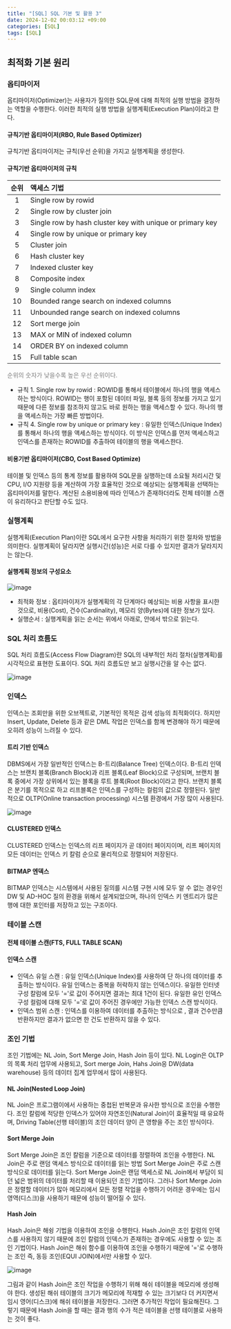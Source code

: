 ```yaml
---
title: "[SQL] SQL 기본 및 활용 3"
date: 2024-12-02 00:03:12 +09:00
categories: [SQL]
tags: [SQL]
---
```

## **최적화 기본 원리**

### **옵티마이저**

옵티마이저(Optimizer)는 사용자가 질의한 SQL문에 대해 최적의 실행 방법을 결정하는 역할을 수행한다. 이러한 최적의 실행 방법을 실행계획(Execution Plan)이라고 한다.

#### **규칙기반 옵티마이저(RBO, Rule Based Optimizer)**

규칙기반 옵티마이저는 규칙(우선 순위)을 가지고 실행계획을 생성한다.

#### **규칙기반 옵티마이저의 규칙**

| **순위** | **액세스 기법**                                           |
| :------: | :-------------------------------------------------------- |
|    1     | Single row by rowid                                       |
|    2     | Single row by cluster join                                |
|    3     | Single row by hash cluster key with unique or primary key |
|    4     | Single row by unique or primary key                       |
|    5     | Cluster join                                              |
|    6     | Hash cluster key                                          |
|    7     | Indexed cluster key                                       |
|    8     | Composite index                                           |
|    9     | Single column index                                       |
|    10    | Bounded range search on indexed columns                   |
|    11    | Unbounded range search on indexed columns                 |
|    12    | Sort merge join                                           |
|    13    | MAX or MIN of indexed column                              |
|    14    | ORDER BY on indexed column                                |
|    15    | Full table scan                                           |

<span style="color: gray;">순위의 숫자가 낮을수록 높은 우선 순위이다.</span>

- 규칙 1. Single row by rowid : ROWID를 통해서 테이블에서 하나의 행을 액세스하는 방식이다. ROWID는 행이 포함된 데이터 파일, 블록 등의 정보를 가지고 있기 때문에 다른 정보를 참조하지 않고도 바로 원하는 행을 액세스할 수 있다. 하나의 행을 액세스하는 가장 빠른 방법이다.
- 규칙 4. Single row by unique or primary key : 유일한 인덱스(Unique Index)를 통해서 하나의 행을 액세스하는 방식이다. 이 방식은 인덱스를 먼저 액세스하고 인덱스를 존재하는 ROWID를 추출하여 테이블의 행을 액세스한다.

#### **비용기반 옵티마이저(CBO, Cost Based Optimize)**

테이블 및 인덱스 등의 통계 정보를 활용하여 SQL문을 실행하는데 소요될 처리시간 및 CPU, I/O 지원량 등을 계산하여 가장 효율적인 것으로 예상되는 실행계획을 선택하는 옵티마이저를 말한다. 계산된 소용비용에 따라 인덱스가 존재하더라도 전체 테이블 스캔이 유리하다고 판단할 수도 있다.

### **실행계획**

실행계획(Execution Plan)이란 SQL에서 요구한 사항을 처리하기 위한 절차와 방법을 의미한다. 실행계획이 달라지면 실행시간(성능)은 서로 다를 수 있지만 결과가 달라지지는 않는다.

#### **실행계획 정보의 구성요소**

![image](post/실행계획정보의구성요소.png)

- 최적화 정보 : 옵티마이저가 실행계획의 각 단계마다 예상되는 비용 사항을 표시한 것으로, 비용(Cost), 건수(Cardinality), 메모리 양(Bytes)에 대한 정보가 있다.
- 실행순서 : 실행계획을 읽는 순서는 위에서 아래로, 안에서 밖으로 읽는다.

### **SQL 처리 흐름도**

SQL 처리 흐름도(Access Flow Diagram)란 SQL의 내부적인 처리 절차(실행계획)를 시각적으로 표현한 도표이다. SQL 처리 흐름도만 보고 실행시간을 알 수는 없다.

![image](post/SQL_처리흐름도.png)


### **인덱스**

인덱스는 조회만을 위한 오브젝트로, 기본적인 목적은 검색 성능의 최적화이다. 하지만 Insert, Update, Delete 등과 같은 DML 작업은 인덱스를 함께 변경해야 하기 때문에 오히려 성능이 느려질 수 있다.

#### **트리 기반 인덱스**

DBMS에서 가장 일반적인 인덱스는 B-트리(Balance Tree) 인덱스이다.
B-트리 인덱스는 브랜치 블록(Branch Block)과 리프 블록(Leaf Block)으로 구성되며, 브랜치 블록 중에서 가장 상위에서 있는 블록을 루트 블록(Root Block)이라고 한다. 브랜치 블록은 분기를 목적으로 하고 리프블록은 인덱스를 구성하는 컬럼의 값으로 정렬된다. 일반적으로 OLTP(Online transaction processing) 시스템 환경에서 가장 많이 사용된다.

![image](post/B-트리인덱스구조.png)

#### **CLUSTERED 인덱스**

CLUSTERED 인덱스는 인덱스의 리프 페이지가 곧 데이터 페이지이며, 리프 페이지의 모든 데이터는 인덱스 키 칼럼 순으로 물리적으로 정렬되어 저장된다.

#### **BITMAP 엔덱스**

BITMAP 인덱스는 시스템에서 사용된 질의를 시스템 구현 시에 모두 알 수 없는 경우인 DW 및 AD-HOC 질의 환경을 위해서 설계되었으며, 하나의 인덱스 키 엔트리가 많은 행에 대한 포인터를 저장하고 있는 구조이다.

### **테이블 스캔**

#### **전체 테이블 스캔(FTS, FULL TABLE SCAN)**

#### **인덱스 스캔**

- 인덱스 유일 스캔 : 유일 인덱스(Unique Index)를 사용하여 단 하나의 데이터를 추출하는 방식이다. 유일 인덱스는 중복을 허락하지 않는 인덱스이다. 유일한 인터넷 구성 칼럼에 모두 '='로 값이 주어지면 결과는 최대 1건이 된다. 유일한 유인 인덱스 구성 컬럼에 대해 모두 '='로 값이 주어진 경우에만 가능한 인덱스 스캔 방식이다.
- 인덱스 범위 스캔 : 인덱스를 이용하여 데이터를 추출하는 방식으로 , 결과 건수만큼 반환하지만 결과가 없으면 한 건도 반환하지 않을 수 있다.

### **조인 기법**

조인 기법에는 NL Join, Sort Merge Join, Hash Join 등이 있다. NL Login은 OLTP의 목록 처리 업무에 사용되고, Sort merge Join, Hahs Join응 DW(data warehouse) 등의 데이터 집계 업무에서 많이 사용된다.

#### **NL Join(Nested Loop Join)**

NL Join은 프로그램이에서 사용하는 중첩된 반복문과 유사한 방식으로 조인을 수행한다. 조인 칼럼에 적당한 인덱스가 있어야 자연조인(Natural Join)이 효율적일 때 유요하며, Driving Table(선행 테이블)의 조인 데이터 양이 큰 영향을 주는 조인 방식이다.

#### **Sort Merge Join**

Sort Merge Join은 조인 칼럼을 기준으로 데이터를 정렬하여 조인을 수행한다. NL Join은 주로 랜덤 액세스 방식으로 데이터를 읽는 방법 Sort Merge Join은 주로 스캔방식으로 데이터를 읽는다. Sort Merge Join은 랜덤 액세스로 NL Join에서 부담이 되던 넓은 범위의 데이터를 처리할 때 이용되던 조인 기법이다. 그러나 Sort Merge Join은 정렬할 데이터가 많아 메모리에서 모든 정렬 작업을 수행하기 어려운 경우에는 임시 영역(디스크)을 사용하기 때문에 성능이 떨어질 수 있다.

#### **Hash Join**

Hash Join은 해슁 기법을 이용하여 조인을 수행한다. Hash Join은 조인 칼럼의 인덱스를 사용하지 않기 때문에 조인 칼럼의 인덱스가 존재하는 경우에도 사용할 수 있는 조인 기법이다. Hash Join은 해쉬 함수를 이용하여 조인을 수행하기 때문에 '='로 수행하는 조인 즉, 동등 조인(EQUI JOIN)에서만 사용할 수 있다.

![image](post/Hash_Join.png)

그림과 같이 Hash Join은 조인 작업을 수행하기 위해 해쉬 테이블을 메모리에 생성해야 한다. 생성된 해쉬 테이블의 크기가 메모리에 적재할 수 있는 크기보다 더 커지면서 임시 영어(디스크)에 해쉬 테이블을 저장한다. 그러면 추가적인 작업이 필요해진다. 그렇기 때문에 Hash Join을 할 때는 결과 행의 수가 적은 테이블을 선행 테이블로 사용하는 것이 좋다.
